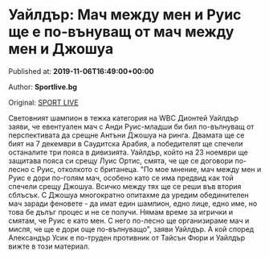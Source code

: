 
# Уайлдър: Мач между мен и Руис ще е по-вънуващ от мач между мен и Джошуа

Published at: **2019-11-06T16:49:00+00:00**

Author: **Sportlive.bg**

Original: [SPORT LIVE](https://www.sportlive.bg/sport/boxing/uajldyr-mach-mezhdu-men-i-ruis-shte-e-po-vynuvasht-ot-mach-mezhdu-men-i-dzhoshua-1403629.html)

Световният шампион в тежка категория на WBC Дионтей Уайлдър заяви, че евентуален мач с Анди Руис-младши би бил по-вълнуващ от перспективата да срещне Антъни Джошуа на ринга.
Двамата ще се бият на 7 декември в Саудитска Арабия, а победителят ще спечели останалите три пояса в дивизията. Уайлдър, който на 23 ноември ще защитава пояса си срещу Луис Ортис, смята, че ще се договори по-лесно с Руис, отколкото с британеца.
"По мое мнение, мач между мен и Руис е дори по-голям мач, особено като се има предвид как той спечели срещу Джошуа. Всичко между тях ще се реши във втория сблъсък. С Джошуа многократно опитахме да уредим обединителен мач заради феновете - да имат един шампион, едно лице, едно име, но това бе дълъг процес и не се получи. Нямам време за игрички и смятам, че Руис е като мен. С него по-лесно ще организираме мач и мисля, че ще е дори още по-вълнуващо", заяви Уайлдър. А кой според Александър Усик е по-труден противник от Тайсън Фюри и Уайлдър вижте в този материал. 

